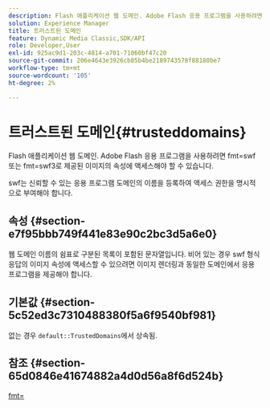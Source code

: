 ```yaml
---
description: Flash 애플리케이션 웹 도메인. Adobe Flash 응용 프로그램을 사용하려면 fmt=swf 또는 fmt=swf3로 제공된 이미지의 속성에 액세스해야 할 수 있습니다.
solution: Experience Manager
title: 트러스트된 도메인
feature: Dynamic Media Classic,SDK/API
role: Developer,User
exl-id: 925ac9d1-203c-4814-a701-71060bf47c20
source-git-commit: 206e4643e3926cb85b4be2189743578f88180be7
workflow-type: tm+mt
source-wordcount: '105'
ht-degree: 2%

---
```


# 트러스트된 도메인{#trusteddomains}

Flash 애플리케이션 웹 도메인. Adobe Flash 응용 프로그램을 사용하려면 fmt=swf 또는 fmt=swf3로 제공된 이미지의 속성에 액세스해야 할 수 있습니다.

swf는 신뢰할 수 있는 응용 프로그램 도메인의 이름을 등록하여 액세스 권한을 명시적으로 부여해야 합니다.

## 속성 {#section-e7f95bbb749f441e83e90c2bc3d5a6e0}

웹 도메인 이름의 쉼표로 구분된 목록이 포함된 문자열입니다. 비어 있는 경우 swf 형식 응답의 이미지 속성에 액세스할 수 있으려면 이미지 렌더링과 동일한 도메인에서 응용 프로그램을 제공해야 합니다.

## 기본값 {#section-5c52ed3c7310488380f5a6f9540bf981}

없는 경우 `default::TrustedDomains`에서 상속됨.

## 참조 {#section-65d0846e41674882a4d0d56a8f6d524b}

[fmt=](../../../../../is-api/http-ref/image-serving-api-ref/c-http-protocol-reference/c-command-reference/r-is-http-fmt.md#reference-cdf10043423b45ba9fe15157fb3ae37a)

